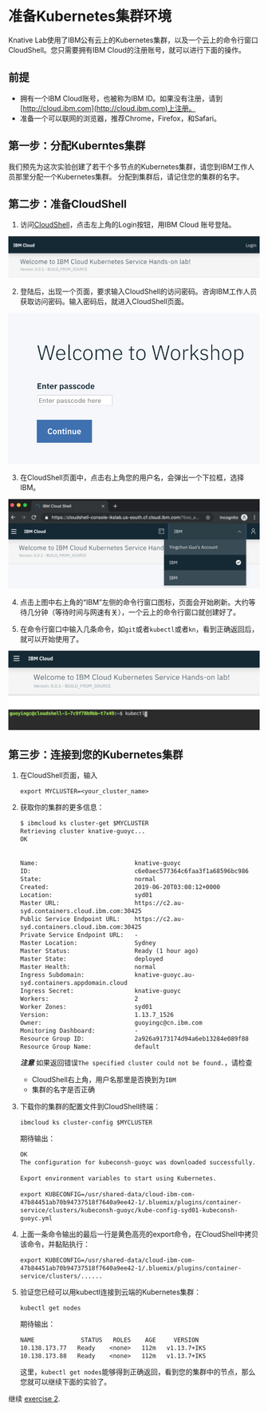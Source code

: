 # 准备Kubernetes集群环境

Knative Lab使用了IBM公有云上的Kubernetes集群，以及一个云上的命令行窗口CloudShell。您只需要拥有IBM Cloud的注册账号，就可以进行下面的操作。

## 前提

* 拥有一个IBM Cloud账号，也被称为IBM ID。如果没有注册，请到[http://cloud.ibm.com](http://cloud.ibm.com)上注册。
* 准备一个可以联网的浏览器，推荐Chrome，Firefox，和Safari。

## 第一步：分配Kuberntes集群

我们预先为这次实验创建了若干个多节点的Kubernetes集群，请您到IBM工作人员那里分配一个Kubernetes集群。 分配到集群后，请记住您的集群的名字。

## 第二步：准备CloudShell

1. 访问[CloudShell](https://cloudshell-console-ikslab.us-south.cf.cloud.ibm.com/)，点击左上角的Login按钮，用IBM Cloud 账号登陆。

![](https://github.com/daisy-ycguo/knativelab/raw/master/images/cloudshell-overview.png)

2. 登陆后，出现一个页面，要求输入CloudShell的访问密码。咨询IBM工作人员获取访问密码。输入密码后，就进入CloudShell页面。

![](https://github.com/daisy-ycguo/knativelab/raw/master/images/cloudshell-passw.png)

3. 在CloudShell页面中，点击右上角您的用户名，会弹出一个下拉框，选择IBM。 

![](https://github.com/daisy-ycguo/knativelab/raw/master/images/cloudshell-account.png)

4. 点击上图中右上角的“IBM”左侧的命令行窗口图标，页面会开始刷新。大约等待几分钟（等待时间与网速有关），一个云上的命令行窗口就创建好了。

5. 在命令行窗口中输入几条命令，如`git`或者`kubectl`或者`kn`，看到正确返回后，就可以开始使用了。

![](https://github.com/daisy-ycguo/knativelab/raw/master/images/cloudshell-terminal.png)

## 第三步：连接到您的Kubernetes集群

1. 在CloudShell页面，输入

   ```text
   export MYCLUSTER=<your_cluster_name>
   ```

2. 获取你的集群的更多信息：

   ```text
   $ ibmcloud ks cluster-get $MYCLUSTER
   Retrieving cluster knative-guoyc...
   OK
   
   
   Name:                           knative-guoyc
   ID:                             c6e0aec577364c6faa3f1a68596bc986
   State:                          normal
   Created:                        2019-06-20T03:08:12+0000
   Location:                       syd01
   Master URL:                     https://c2.au-syd.containers.cloud.ibm.com:30425
   Public Service Endpoint URL:    https://c2.au-syd.containers.cloud.ibm.com:30425
   Private Service Endpoint URL:   -
   Master Location:                Sydney
   Master Status:                  Ready (1 hour ago)
   Master State:                   deployed
   Master Health:                  normal
   Ingress Subdomain:              knative-guoyc.au-syd.containers.appdomain.cloud
   Ingress Secret:                 knative-guoyc
   Workers:                        2
   Worker Zones:                   syd01
   Version:                        1.13.7_1526
   Owner:                          guoyingc@cn.ibm.com
   Monitoring Dashboard:           -
   Resource Group ID:              2a926a9173174d94a6eb13284e089f88
   Resource Group Name:            default
   ```

   ***注意*** 如果返回错误`The specified cluster could not be found.`，请检查
   - CloudShell右上角，用户名那里是否换到为`IBM`
   - 集群的名字是否正确

3. 下载你的集群的配置文件到CloudShell终端：

   ```text
   ibmcloud ks cluster-config $MYCLUSTER
   ```
   期待输出：
   ```
   OK
   The configuration for kubeconsh-guoyc was downloaded successfully.
   
   Export environment variables to start using Kubernetes.
   
   export KUBECONFIG=/usr/shared-data/cloud-ibm-com-47b84451ab70b94737518f7640a9ee42-1/.bluemix/plugins/container-service/clusters/kubeconsh-guoyc/kube-config-syd01-kubeconsh-guoyc.yml
   ```

4. 上面一条命令输出的最后一行是黄色高亮的export命令，在CloudShell中拷贝该命令，并黏贴执行：

   ```text
   export KUBECONFIG=/usr/shared-data/cloud-ibm-com-47b84451ab70b94737518f7640a9ee42-1/.bluemix/plugins/container-service/clusters/......
   ```

5. 验证您已经可以用kubectl连接到云端的Kubernetes集群：

   ```text
   kubectl get nodes
   ```
   期待输出：
   ```
   NAME             STATUS   ROLES    AGE     VERSION
   10.138.173.77   Ready    <none>   112m   v1.13.7+IKS
   10.138.173.88   Ready    <none>   112m   v1.13.7+IKS
   ```

   这里，`kubectl get nodes`能够得到正确返回，看到您的集群中的节点，那么您就可以继续下面的实验了。

继续 [exercise 2](./exercise-2.md).

